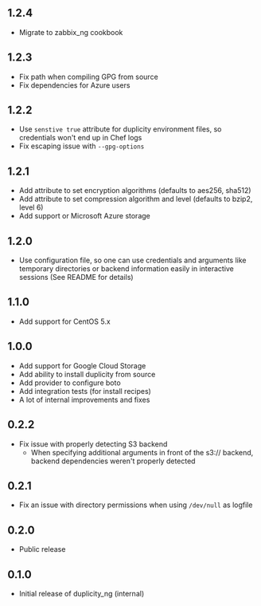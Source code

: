 1.2.4
-----

- Migrate to zabbix_ng cookbook

1.2.3
-----

- Fix path when compiling GPG from source
- Fix dependencies for Azure users

1.2.2
-----

- Use `senstive true` attribute for duplicity environment files, so credentials won't end up in
  Chef logs
- Fix escaping issue with `--gpg-options`

1.2.1
-----

- Add attribute to set encryption algorithms (defaults to aes256, sha512)
- Add attribute to set compression algorithm and level (defaults to bzip2, level 6)
- Add support or Microsoft Azure storage

1.2.0
-----

- Use configuration file, so one can use credentials and arguments like temporary directories or
  backend information easily in interactive sessions (See README for details)

1.1.0
-----

- Add support for CentOS 5.x

1.0.0
-----

- Add support for Google Cloud Storage
- Add ability to install duplicity from source
- Add provider to configure boto
- Add integration tests (for install recipes)
- A lot of internal improvements and fixes

0.2.2
-----

- Fix issue with properly detecting S3 backend
  - When specifying additional arguments in front of the s3:// backend, backend dependencies weren't properly detected

0.2.1
-----

- Fix an issue with directory permissions when using `/dev/null` as logfile

0.2.0
-----

- Public release

0.1.0
-----

- Initial release of duplicity\_ng (internal)

